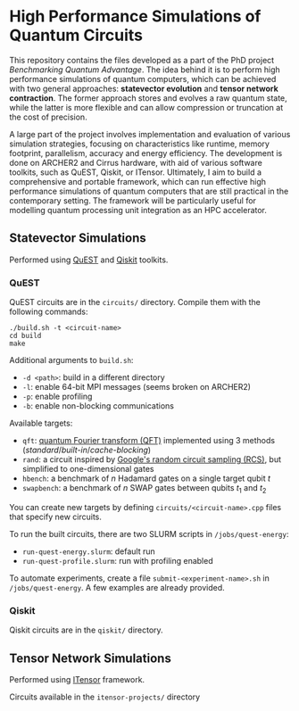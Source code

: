 # High Performance Simulations of Quantum Circuits

This repository contains the files developed as a part of the PhD project *Benchmarking Quantum Advantage*. The idea behind it is to perform high performance simulations of quantum computers, which can be achieved with two general approaches: **statevector evolution** and **tensor network contraction**. The former approach stores and evolves a raw quantum state, while the latter is more flexible and can allow compression or truncation at the cost of precision. 

A large part of the project involves implementation and evaluation of various simulation strategies, focusing on characteristics like runtime, memory footprint, parallelism, accuracy and energy efficiency. The development is done on ARCHER2 and Cirrus hardware, with aid of various software toolkits, such as QuEST, Qiskit, or ITensor. Ultimately, I aim to build a comprehensive and portable framework, which can run effective high performance simulations of quantum computers that are still practical in the contemporary setting. The framework will be particularly useful for modelling quantum processing unit integration as an HPC accelerator. 

## Statevector Simulations

Performed using [QuEST] and [Qiskit] toolkits. 


### QuEST

QuEST circuits are in the `circuits/` directory. 
Compile them with the following commands: 
```
./build.sh -t <circuit-name>
cd build
make
```

Additional arguments to `build.sh`:
* `-d <path>`: build in a different directory
* `-l`: enable 64-bit MPI messages (seems broken on ARCHER2)
* `-p`: enable profiling
* `-b`: enable non-blocking communications

Available targets: 
* `qft`: [quantum Fourier transform (QFT)][qft] implemented using 3 methods (*standard*/*built-in*/*cache-blocking*)
* `rand`: a circuit inspired by [Google's random circuit sampling (RCS)][rcs], but simplified to one-dimensional gates
* `hbench`: a benchmark of $`n`$ Hadamard gates on a single target qubit $`t`$
* `swapbench`: a benchmark of $`n`$ SWAP gates between qubits $`t_1`$ and $`t_2`$

You can create new targets by defining `circuits/<circuit-name>.cpp` files that specify new circuits. 

To run the built circuits, there are two SLURM scripts in `/jobs/quest-energy`: 
* `run-quest-energy.slurm`: default run
* `run-quest-profile.slurm`: run with profiling enabled

To automate experiments, create a file `submit-<experiment-name>.sh` in `/jobs/quest-energy`. A few examples are already provided. 


### Qiskit

Qiskit circuits are in the `qiskit/` directory. 



## Tensor Network Simulations

Performed using [ITensor][itensor] framework. 

Circuits available in the `itensor-projects/` directory



[quest]:        https://github.com/QuEST-Kit/QuEST
[qiskit]:       https://github.com/Qiskit/qiskit-aer
[qft]:          https://learn.qiskit.org/course/ch-algorithms/quantum-fourier-transform
[rcs]:          https://www.nature.com/articles/s41586%20019%201666%205
[itensor]:      https://github.com/ITensor/ITensor
